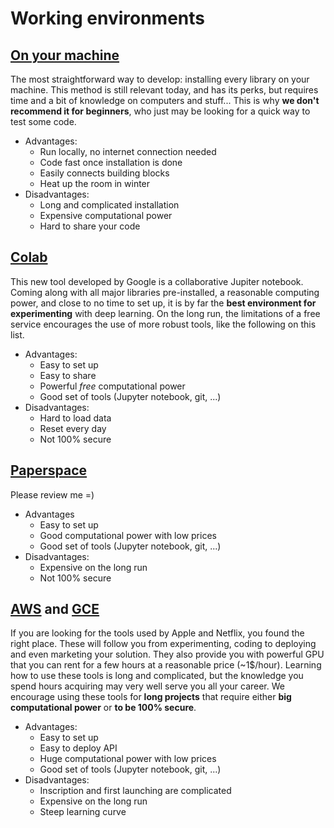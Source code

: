 Working environments
==================

## [On your machine](https://deepnet.readthedocs.io/installs/python/)
The most straightforward way to develop: installing every library on your machine. This method is still relevant today, and has its perks, but requires time and a bit of knowledge on computers and stuff... This is why **we don't recommend it for beginners**, who just may be looking for a quick way to test some code.

* Advantages:
	+ Run locally, no internet connection needed
	+ Code fast once installation is done
	+ Easily connects building blocks
	+ Heat up the room in winter
* Disadvantages:
	- Long and complicated installation
	- Expensive computational power
	- Hard to share your code

## [Colab](https://colab.research.google.com/)
This new tool developed by Google is a collaborative Jupiter notebook.  Coming along with all major libraries pre-installed, a reasonable computing power, and close to no time to set up, it is by far the **best environment for experimenting** with deep learning. On the long run, the limitations of a free service encourages the use of more robust tools, like the following on this list.

* Advantages:
	+ Easy to set up
	+ Easy to share
	+ Powerful *free* computational power
	+ Good set of tools (Jupyter notebook, git, ...)
* Disadvantages:
	- Hard to load data
	- Reset every day
	- Not 100% secure

## [Paperspace](https://www.paperspace.com/)
Please review me =)

* Advantages
	+ Easy to set up
	+ Good computational power with low prices
	+ Good set of tools (Jupyter notebook, git, ...)
* Disadvantages:
	- Expensive on the long run
	- Not 100% secure

## [AWS](http://aws.amazon.com/) and [GCE](https://cloud.google.com/compute/)
If you are looking for the tools used by Apple and Netflix, you found the right place. These will follow you from experimenting, coding to deploying and even marketing your solution. They also provide you with powerful GPU that you can rent for a few hours at a reasonable price (~1$/hour). Learning how to use these tools is long and complicated, but the knowledge you spend hours acquiring may very well serve you all your career. We encourage using these tools for **long projects** that require either **big computational power** or **to be 100% secure**.

* Advantages:
	+ Easy to set up
	+ Easy to deploy API
	+ Huge computational power with low prices
	+ Good set of tools (Jupyter notebook, git, ...)
* Disadvantages:
	- Inscription and first launching are complicated
	- Expensive on the long run
	- Steep learning curve

